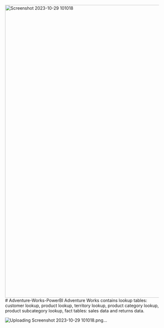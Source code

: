 <img width="960" alt="Screenshot 2023-10-29 101018" src="https://github.com/vaibhavrk18/Adventure-Works-PowerBI/assets/138751404/7721d671-923e-4120-9887-cd2a078bb992"># Adventure-Works-PowerBI
Adventure Works contains lookup tables: customer lookup, product lookup, territory lookup, product category lookup, product subcategory lookup, fact tables: sales data and returns data.

![Uploading Screenshot 2023-10-29 101018.png…]()
